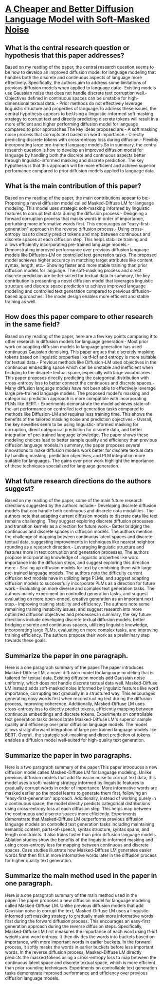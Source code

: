 # [A Cheaper and Better Diffusion Language Model with Soft-Masked Noise](https://arxiv.org/abs/2304.04746)

## What is the central research question or hypothesis that this paper addresses?

Based on my reading of the paper, the central research question seems to be how to develop an improved diffusion model for language modeling that handles both the discrete and continuous aspects of language more effectively. Specifically, the authors aim to address some limitations of previous diffusion models when applied to language data:- Existing models use Gaussian noise that does not handle discrete text corruption well.- Objectives defined in continuous spaces can be unstable for high-dimensional textual data. - Prior methods do not effectively leverage linguistic structure and properties of language.To address these issues, the central hypothesis appears to be:Using a linguistic-informed soft masking strategy to corrupt text and directly predicting discrete tokens will result in a more efficient and higher performing diffusion model for language compared to prior approaches.The key ideas proposed are:- A soft masking noise process that corrupts text based on word importance.- Directly predicting discrete tokens with cross-entropy loss during diffusion.- Flexibly incorporating large pre-trained language models.So in summary, the central research question is how to develop an improved diffusion model for language by handling both the discrete and continuous aspects better through linguistic-informed masking and discrete prediction. The key hypothesis is that this approach will be more efficient and achieve superior performance compared to prior diffusion models applied to language data.


## What is the main contribution of this paper?

Based on my reading of the paper, the main contributions appear to be:- Proposing a novel diffusion model called Masked-Diffuse LM for language modeling. This model uses strategic soft-masking informed by linguistic features to corrupt text data during the diffusion process.- Designing a forward corruption process that masks words in order of importance, perturbing more informative words first. This encourages an "easy-first-generation" approach in the reverse diffusion process.- Using cross-entropy loss to directly predict tokens and map between continuous and discrete spaces at each diffusion step. This helps stabilize training and allows efficiently incorporating pre-trained language models.- Demonstrating improved performance over previous diffusion language models like Diffusion-LM on controlled text generation tasks. The proposed model achieves higher accuracy in matching target attributes like content, syntax, length, etc.- Showing faster and more stable training than prior diffusion models for language. The soft-masking process and direct discrete prediction are better suited for textual data.In summary, the key contribution is presenting a novel diffusion model that leverages linguistic structure and discrete space prediction to achieve improved language modeling and controlled text generation compared to previous diffusion-based approaches. The model design enables more efficient and stable training as well.


## How does this paper compare to other research in the same field?

Based on my reading of the paper, here are a few key points comparing it to other research in diffusion models for language generation:- Most prior work on adapting diffusion models to language generation has used continuous Gaussian denoising. This paper argues that discretely masking tokens based on linguistic properties like tf-idf and entropy is more suitable for textual data.- Previous methods like Diffusion-LM used objectives in the continuous embedding space which can be unstable and inefficient when bridging to the discrete textual space, especially with large vocabularies. This paper proposes directly predicting the categorical distribution with cross-entropy loss to better connect the continuous and discrete spaces.- Many diffusion language models have not been able to effectively leverage large pre-trained language models. The proposed model's masking and categorical prediction approach is more compatible with incorporating PLMs like BERT.- Experiments demonstrate the model achieves state-of-the-art performance on controlled text generation tasks compared to methods like Diffusion-LM and requires less training time. This shows the benefits of the tailored masking noise and prediction objectives.- Overall, the key novelties seem to be using linguistic-informed masking for corruption, direct categorical prediction for discrete data, and better integration of pre-trained language knowledge. The paper shows these modeling choices lead to better sample quality and efficiency than previous diffusion language models.In summary, the paper proposes several innovations to make diffusion models work better for discrete textual data by handling masking, prediction objectives, and PLM integration more suitable for languages. The gains over prior work highlight the importance of these techniques specialized for language generation.


## What future research directions do the authors suggest?

Based on my reading of the paper, some of the main future research directions suggested by the authors include:- Developing discrete diffusion models that can handle both continuous and discrete data modalities. The authors note that adapting current diffusion models to discrete data like text remains challenging. They suggest exploring discrete diffusion processes and transition kernels as a direction for future work.- Better bridging the continuous and discrete spaces in diffusion models. The authors mention the challenge of mapping between continuous latent spaces and discrete textual data, suggesting improvements in techniques like nearest neighbor rounding as a research direction.- Leveraging linguistic structure and features more in text corruption and generation processes. The authors propose incorporating knowledge of linguistic properties like word importance into the diffusion steps, and suggest exploring this direction more.- Scaling up diffusion models for text by combining them with large pre-trained language models. The authors note the difficulty current diffusion text models have in utilizing large PLMs, and suggest adapting diffusion models to successfully incorporate PLMs as a direction for future work.- Evaluating on more diverse and complex text generation tasks. The authors mainly experiment on controlled generation tasks, and suggest evaluating on more open-ended, creative generation as an important next step.- Improving training stability and efficiency. The authors note some remaining training instability issues, and suggest research into more optimized diffusion objectives and processes.In summary, the key future directions include developing discrete textual diffusion models, better bridging discrete and continuous spaces, utilizing linguistic knowledge, incorporating large PLMs, evaluating on more complex tasks, and improving training efficiency. The authors propose their work as a preliminary step towards these goals.


## Summarize the paper in one paragraph.

Here is a one paragraph summary of the paper:The paper introduces Masked-Diffuse LM, a novel diffusion model for language modeling that is tailored for textual data. Existing diffusion models add Gaussian noise uniformly, which does not handle discrete textual data well. Masked-Diffuse LM instead adds soft-masked noise informed by linguistic features like word importance, corrupting text gradually in a structured way. This encourages generating easy words first when reconstructing text during the diffusion process, improving coherence. Additionally, Masked-Diffuse LM uses cross-entropy loss to directly predict tokens, efficiently mapping between continuous embeddings and discrete tokens. Experiments on controllable text generation tasks demonstrate Masked-Diffuse LM's superior sample quality and efficiency over prior diffusion language models. The model allows straightforward integration of large pre-trained language models like BERT. Overall, the strategic soft-masking and direct prediction of tokens enables a diffusion model well-suited for high-quality text generation.


## Summarize the paper in two paragraphs.

Here is a two paragraph summary of the paper:This paper introduces a new diffusion model called Masked-Diffuse LM for language modeling. Unlike previous diffusion models that add Gaussian noise to corrupt text data, this model uses a soft-masking strategy informed by linguistic features to gradually corrupt words in order of importance. More informative words are masked earlier so the model learns to generate them first, following an "easy-first-generation" approach. Additionally, instead of working purely in a continuous space, the model directly predicts categorical distributions using cross-entropy loss at each diffusion step. This helps map between the continuous and discrete spaces more efficiently. Experiments demonstrate that Masked-Diffuse LM outperforms previous diffusion language models on controlled text generation tasks including maintaining semantic content, parts-of-speech, syntax structure, syntax spans, and length constraints. It also trains faster than prior diffusion language models. Ablation studies show the benefits of the linguistic-informed masking and using cross-entropy loss for mapping between continuous and discrete spaces. Case studies illustrate how Masked-Diffuse LM generates easier words first then fills in more informative words later in the diffusion process for higher quality text generation.


## Summarize the main method used in the paper in one paragraph.

Here is a one paragraph summary of the main method used in the paper:The paper proposes a new diffusion model for language modeling called Masked-Diffuse LM. Unlike previous diffusion models that add Gaussian noise to corrupt the text, Masked-Diffuse LM uses a linguistic-informed soft masking strategy to gradually mask more informative words first during the forward diffusion process. This encourages an easy-first generation approach during the reverse diffusion steps. Specifically, Masked-Diffuse LM first measures the importance of each word using tf-idf weights and word entropy. It then divides the words into buckets based on importance, with more important words in earlier buckets. In the forward process, it softly masks the words in earlier buckets before less important words. In the reverse diffusion process, Masked-Diffuse LM directly predicts the masked tokens using a cross-entropy loss to map between the continuous latent space and discrete textual space, which is more efficient than prior rounding techniques. Experiments on controllable text generation tasks demonstrate improved performance and efficiency over previous diffusion language models.
